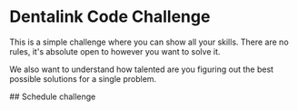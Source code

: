 # Dentalink Code Challenge
 
This is a simple challenge where you can show all your skills. There are no rules, it's absolute open to however you want to solve it. 

We also want to understand how talented are you figuring out the best possible solutions for a single problem.

## Schedule challenge